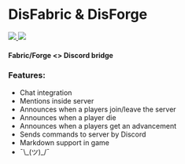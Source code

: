 # DisFabric & DisForge

[![](http://cf.way2muchnoise.eu/short_disfabric_downloads.svg) ![](https://cf.way2muchnoise.eu/versions/disfabric.svg)](https://www.curseforge.com/minecraft/mc-mods/disfabric)

#### Fabric/Forge <> Discord bridge

### Features:

+ Chat integration
+ Mentions inside server
+ Announces when a players join/leave the server
+ Announces when a player die
+ Announces when a players get an advancement
+ Sends commands to server by Discord
+ Markdown support in game
+ ¯\\\_(ツ)\_/¯
